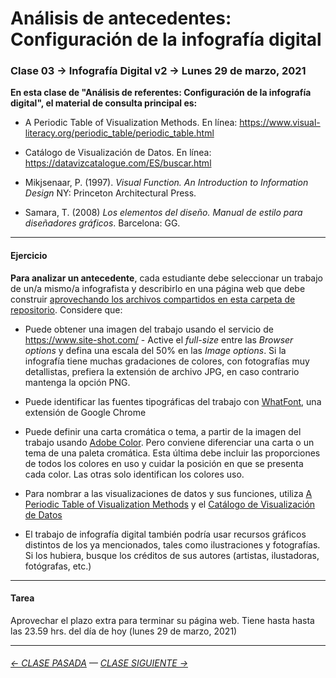 # Análisis de antecedentes: Configuración de la infografía digital

### Clase 03 → Infografía Digital v2 → Lunes 29 de marzo, 2021 
 
**En esta clase de "Análisis de referentes: Configuración de la infografía digital", el material de consulta principal es:**

- A Periodic Table of Visualization Methods. En línea: https://www.visual-literacy.org/periodic_table/periodic_table.html

- Catálogo de Visualización de Datos. En línea: https://datavizcatalogue.com/ES/buscar.html

- Mikjsenaar, P. (1997). *Visual Function. An Introduction to Information Design* NY: Princeton Architectural Press.

- Samara, T. (2008) *Los elementos del diseño. Manual de estilo para diseñadores gráficos*. Barcelona: GG.

- - - - - - - 

#### Ejercicio

**Para analizar un antecedente**, cada estudiante debe seleccionar un trabajo de un/a mismo/a infografista y describirlo en una página web que debe construir [aprovechando los archivos compartidos en esta carpeta de repositorio](https://profesorfaco.github.io/dno075-2021/clase-03/). Considere que:

- Puede obtener una imagen del trabajo usando el servicio de https://www.site-shot.com/ - Active el *full-size* entre las *Browser options* y defina una escala del 50% en las *Image options*. Si la infografía tiene muchas gradaciones de colores, con fotografías muy detallistas, prefiera la extensión de archivo JPG, en caso contrario mantenga la opción PNG. 

- Puede identificar las fuentes tipográficas del trabajo con [WhatFont](https://chrome.google.com/webstore/detail/whatfont/jabopobgcpjmedljpbcaablpmlmfcogm), una extensión de Google Chrome

- Puede definir una carta cromática o tema, a partir de la imagen del trabajo usando [Adobe Color](https://color.adobe.com/es/create/image). Pero conviene diferenciar una carta o un tema de una paleta cromática. Esta última debe incluir las proporciones de todos los colores en uso y cuidar la posición en que se presenta cada color. Las otras solo identifican los colores uso.

- Para nombrar a las visualizaciones de datos y sus funciones, utiliza [A Periodic Table of Visualization Methods](https://www.visual-literacy.org/periodic_table/periodic_table.html) y el [Catálogo de Visualización de Datos](https://datavizcatalogue.com/ES/buscar.html)

- El trabajo de infografía digital también podría usar recursos gráficos distintos de los ya mencionados, tales como ilustraciones y fotografías. Si los hubiera, busque los créditos de sus autores (artistas, ilustadoras, fotógrafas, etc.)

- - - - - - - 

#### Tarea

Aprovechar el plazo extra para terminar su página web. Tiene hasta hasta las 23.59 hrs. del día de hoy (lunes 29 de marzo, 2021) 

- - - - - - - 

###### [← CLASE PASADA](https://github.com/profesorfaco/dno075-2021/tree/main/clase-02) — [CLASE SIGUIENTE →](https://github.com/profesorfaco/dno075-2021/tree/main/clase-04) 
